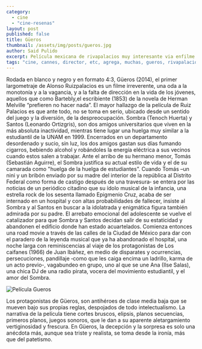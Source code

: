 ```yaml
---
category: 
  - cine
  - "cine-resenas"
layout: post
published: false
title: Güeros
thumbnail: /assets/img/posts/gueros.jpg
author: Said Pulido
excerpt: Película mexicana de rivapalacios muy interesante via enfilme
tags: "cine, cannes, director, etc, agrega, muchas, gueros, rivapalacios, reseña"
---
```


Rodada en blanco y negro y en formato 4:3, Güeros (2014), el primer largometraje de Alonso Ruizpalacios es un filme irreverente, una oda a la monotonía y a la vagancia, y a la falta de dirección en la vida de los jóvenes, aquellos que como Bartebly,el escribiente (1853) de la novela de Herman Melville “prefieren no hacer nada”. El mayor hallazgo de la película de Ruiz Palacios es que ante todo, no se toma en serio, ubicado desde un sentido del juego y la diversión, de la despreocupación. Sombra (Tenoch Huerta) y Santos (Leonardo Ortizgris), son dos amigos universitarios que viven en la más absoluta inactividad, mientras tiene lugar una huelga muy similar a la estudiantil de la UNAM en 1999. Encerrados en un departamento desordenado y sucio, sin luz, los dos amigos gastan sus días fumando cigarros, bebiendo alcohol y robándoles la energía eléctrica a sus vecinos cuando estos salen a trabajar. Ante el arribo de su hermano menor, Tomás (Sebastián Aguirre), el Sombra justifica su actual estilo de vida y el de su camarada como "huelga de la huelga de estudiantes”. Cuando Tomás –un nini y un bribón enviado por su madre del interior de la república al Distrito Federal como forma de castigo después de una travesura‑ se entera por las noticias de un periódico citadino que su ídolo musical de la infancia, una estrella rock de los sesenta llamado Epigmenio Cruz, acaba de ser internado en un hospital y con altas probabilidades de fallecer, insiste al Sombra y al Santos en buscar a la idolatrada y enigmática figura también admirada por su padre. El arrebato emocional del adolescente se vuelve el catalizador para que Sombra y Santos decidan salir de su estaticidad  y abandonen el edificio donde han estado acuartelados. Comienza entonces una road movie a través de las calles de la Ciudad de México para dar con el paradero de la leyenda musical que ya ha abandonado el hospital, una noche larga con reminiscencias al viaje de los protagonistas de Los caifanes (1966) de Juan Ibáñez, en medio de disparates y ocurrencias, persecuciones, pandillaje ‑como que les caiga encima un ladrillo, karma de un acto previo-, vagabundeo en grupo, uno al que se une Ana (Ilse Salas), una chica DJ de una radio pirata, vocera del movimiento estudiantil, y el amor del Sombra.

![Película Gueros]({{site.baseurl}}/assets/img/posts/gueros.jpg)

Los protagonistas de Güeros, son antihéroes de clase media baja que se mueven bajo sus propias reglas, despojados de todo intelectualismo. La narrativa de la película tiene cortes bruscos, elipsis, planos secuencias, primeros planos, juegos sonoros, que le dan a su aparente aletargamiento vertiginosidad y frescura. En Güeros, la decepción y la sorpresa es solo una anécdota más, aunque sea triste y realista, se toma desde la ironía, más que del patetismo.  